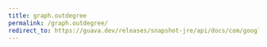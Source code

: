 ```yaml
---
title: graph.outdegree
permalink: /graph.outdegree/
redirect_to: https://guava.dev/releases/snapshot-jre/api/docs/com/google/common/graph/Graph.html#outDegree-N-
---
```

